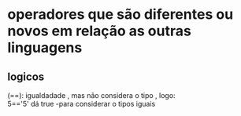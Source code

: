 <!DOCTYPE html>
<html lang="pt-br">
<head>
    <meta charset="UTF-8">
    <meta name="viewport" content="width=device-width, initial-scale=1.0">
    <title>Operadores em js</title>
</head>
<body>
    <h1>operadores que são diferentes ou novos em relação as outras linguagens </h1>
    <h2>logicos </h2>
    <p>
    (==): igualdadade , mas não considera o tipo , logo: <br>
    5=='5' dá true 
    -para considerar o tipos iguais
    
</p>

    

    
</body>
</html>